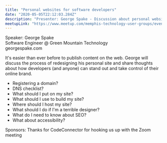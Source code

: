 ```yaml
---
title: "Personal websites for software developers"
date: "2020-05-05T22:12:03.284Z"
description: "Presenter: George Spake - Discussion about personal websites for developers"
meetupLink: "https://www.meetup.com/memphis-technology-user-groups/events/wvmklrybchbhb/"
---
```


Speaker:
George Spake  
Software Engineer @ Green Mountain Technology  
georgespake.com

It's easier than ever before to publish content on the web.
George will discuss the process of redesigning his personal site and share thoughts about how developers (and anyone) can stand out and take control of their online brand.

- Registering a domain?
- DNS checklist?
- What should I put on my site?
- What should I use to build my site?
- Where should I host my site?
- What should I do if I'm a terrible designer?
- What do I need to know about SEO?
- What about accessibility?

Sponsors:
Thanks for CodeConnector for hooking us up with the Zoom meeting